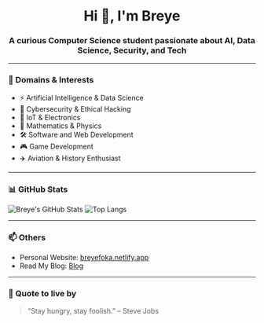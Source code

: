 

<!--
**BreyeFoka/BreyeFoka** is a ✨ _special_ ✨ repository because its `README.md` (this file) appears on your GitHub profile.

Here are some ideas to get you started:

- 🔭 I’m currently working on ...
- 🌱 I’m currently learning ...
- 👯 I’m looking to collaborate on ...
- 🤔 I’m looking for help with ...
- 💬 Ask me about ...
- 📫 How to reach me: ...
- 😄 Pronouns: ...
- ⚡ Fun fact: ...
-->

<h1 align="center">Hi 👋, I'm Breye</h1>
<h3 align="center">A curious Computer Science student passionate about AI, Data Science, Security, and Tech</h3>

---

### 🧠 Domains & Interests
- ⚡ Artificial Intelligence & Data Science
- 🔐 Cybersecurity & Ethical Hacking
- 🔧 IoT & Electronics
- 🧮 Mathematics & Physics
- 🛠️ Software and Web Development
- 🎮 Game Development
- ✈️ Aviation & History Enthusiast

---


### 📊 GitHub Stats
![Breye's GitHub Stats](https://github-readme-stats.vercel.app/api?username=BreyeFoka&show_icons=true&theme=radical)
![Top Langs](https://github-readme-stats.vercel.app/api/top-langs/?username=BreyeFoka&layout=compact&theme=radical)

---

### 📫 Others
- Personal Website: [breyefoka.netlify.app](https://breyefoka.netlify.app)
- Read My Blog:  [Blog](https://breyefoka.netlify.app/posts)

---

### 🧠 Quote to live by
> “Stay hungry, stay foolish.” – Steve Jobs

